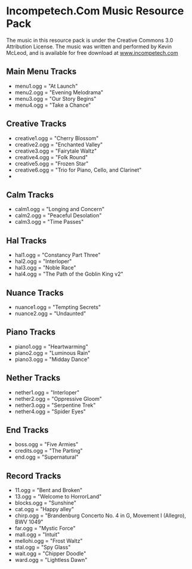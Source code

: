 # Incompetech.Com Music Resource Pack

The music in this resource pack is under the Creative Commons 3.0 
Attribution License.  The music was written and performed by Kevin
McLeod, and is available for free download at www.incompetech.com

## Main Menu Tracks
* menu1.ogg = "At Launch"
* menu2.ogg = "Evening Melodrama"
* menu3.ogg = "Our Story Begins"
* menu4.ogg = "Take a Chance"

## Creative Tracks
* creative1.ogg = "Cherry Blossom"
* creative2.ogg = "Enchanted Valley"
* creative3.ogg = "Fairytale Waltz"
* creative4.ogg = "Folk Round"
* creative5.ogg = "Frozen Star"
* creative6.ogg = "Trio for Piano, Cello, and Clarinet"
* 
## Calm Tracks
* calm1.ogg = "Longing and Concern"
* calm2.ogg = "Peaceful Desolation"
* calm3.ogg = "Time Passes"

## Hal Tracks
* hal1.ogg = "Constancy Part Three"
* hal2.ogg = "Interloper"
* hal3.ogg = "Noble Race"
* hal4.ogg = "The Path of the Goblin King v2"

## Nuance Tracks
* nuance1.ogg = "Tempting Secrets"
* nuance2.ogg = "Undaunted"

## Piano Tracks
* piano1.ogg = "Heartwarming"
* piano2.ogg = "Luminous Rain"
* piano3.ogg = "Midday Dance"

## Nether Tracks
* nether1.ogg = "Interloper"
* nether2.ogg = "Oppressive Gloom"
* nether3.ogg = "Serpentine Trek"
* nether4.ogg = "Spider Eyes"

## End Tracks
* boss.ogg = "Five Armies"
* credits.ogg = "The Parting"
* end.ogg = "Supernatural"

## Record Tracks
* 11.ogg = "Bent and Broken"
* 13.ogg = "Welcome to HorrorLand"
* blocks.ogg = "Sunshine"
* cat.ogg = "Happy alley"
* chirp.ogg = "Brandenburg Concerto No. 4 in G, Movement I (Allegro), BWV 1049"
* far.ogg = "Mystic Force"
* mall.ogg = "Intuit"
* mellohi.ogg = "Frost Waltz"
* stal.ogg = "Spy Glass"
* wait.ogg = "Chipper Doodle"
* ward.ogg = "Lightless Dawn"
